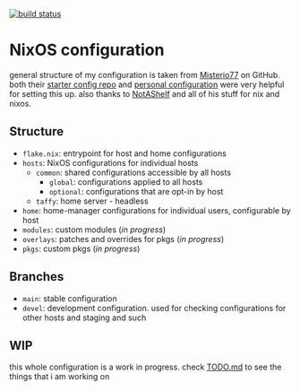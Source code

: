 [![build status](https://img.shields.io/github/actions/workflow/status/Osnott/nixos/flake.yml)](https://github.com/Osnott/nixos/actions)

# NixOS configuration

general structure of my configuration is taken from [Misterio77](https://github.com/Misterio77) on GitHub. both their [starter config repo](https://github.com/Misterio77/nix-starter-config) and [personal configuration](https://github.com/Misterio77/nix-config) were very helpful for setting this up. also thanks to [NotAShelf](https://github.com/NotAShelf) and all of his stuff for nix and nixos.

## Structure

- `flake.nix`: entrypoint for host and home configurations
- `hosts`: NixOS configurations for individual hosts
    - `common`: shared configurations accessible by all hosts
        - `global`: configurations applied to all hosts
        - `optional`: configurations that are opt-in by host
    - `taffy`: home server - headless
- `home`: home-manager configurations for individual users, configurable by host
- `modules`: custom modules (*in progress*)
- `overlays`: patches and overrides for pkgs (*in progress*)
- `pkgs`: custom pkgs (*in progress*)

## Branches

- `main`: stable configuration
- `devel`: development configuration. used for checking configurations for other hosts and staging and such

## WIP

this whole configuration is a work in progress. check [TODO.md](https://github.com/Osnott/nixos/blob/main/TODO.md) to see the things that i am working on

